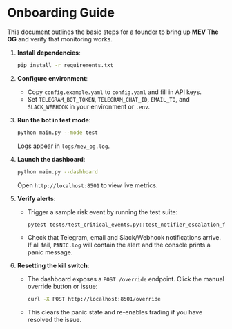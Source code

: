 # Onboarding Guide

This document outlines the basic steps for a founder to bring up **MEV The OG** and verify that monitoring works.

1. **Install dependencies**:
   ```bash
   pip install -r requirements.txt
   ```
2. **Configure environment**:
   - Copy `config.example.yaml` to `config.yaml` and fill in API keys.
   - Set `TELEGRAM_BOT_TOKEN`, `TELEGRAM_CHAT_ID`, `EMAIL_TO`, and `SLACK_WEBHOOK` in your environment or `.env`.

3. **Run the bot in test mode**:
   ```bash
   python main.py --mode test
   ```
   Logs appear in `logs/mev_og.log`.

4. **Launch the dashboard**:
   ```bash
   python main.py --dashboard
   ```
   Open `http://localhost:8501` to view live metrics.

5. **Verify alerts**:
   - Trigger a sample risk event by running the test suite:
     ```bash
     pytest tests/test_critical_events.py::test_notifier_escalation_fail
     ```
   - Check that Telegram, email and Slack/Webhook notifications arrive. If all fail, `PANIC.log` will contain the alert and the console prints a panic message.

6. **Resetting the kill switch**:
   - The dashboard exposes a `POST /override` endpoint. Click the manual override button or issue:
     ```bash
     curl -X POST http://localhost:8501/override
     ```
   - This clears the panic state and re-enables trading if you have resolved the issue.

